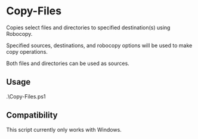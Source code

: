 # Copy-Files
Copies select files and directories to specified destination(s) using Robocopy.

Specified sources, destinations, and robocopy options will be used to make copy operations.

Both files and directories can be used as sources.

## Usage
.\Copy-Files.ps1

## Compatibility
This script currently only works with Windows.